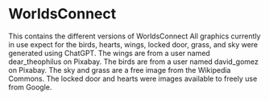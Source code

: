 # WorldsConnect
This contains the different versions of WorldsConnect
All graphics currently in use expect for the birds, hearts, wings, locked door, grass, and sky were generated using ChatGPT.
The wings are from a user named dear_theophilus on Pixabay.
The birds are from a user named david_gomez on Pixabay.
The sky and grass are a free image from the Wikipedia Commons.
The locked door and hearts were images available to freely use from Google.

